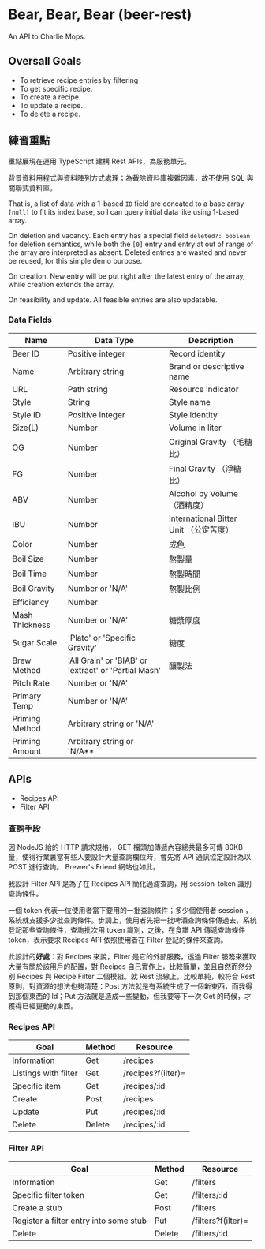 # Bear, Bear, Bear (beer-rest)
An API to Charlie Mops.

## Oversall Goals

- To retrieve recipe entries by filtering
- To get specific recipe.
- To create a recipe.
- To update a recipe.
- To delete a recipe.

## 練習重點

重點展現在運用 TypeScript 建構 Rest APIs，為服務單元。

背景資料用程式與資料陣列方式處理；為截除資料庫複雜因素，故不使用 SQL 與關聯式資料庫。

That is, a list of data with a 1-based `ID` field are concated to a base array `[null]` to fit its index base, so I can query initial data like using 1-based array.

On deletion and vacancy. Each entry has a special field `deleted?: boolean` for deletion semantics, while both the `[0]` entry and entry at out of range of the array are interpreted as absent. Deleted entries are wasted and never be reused, for this simple demo purpose.

On creation. New entry will be put right after the latest entry of the array, while creation extends the array.

On feasibility and update. All feasible entries are also updatable.

### Data Fields

| Name           | Data Type        | Description               |
|----------------|------------------|---------------------------
| Beer ID        | Positive integer | Record identity           |
| Name           | Arbitrary string | Brand or descriptive name |
| URL            | Path string      | Resource indicator        |
| Style          | String           | Style name                |
| Style ID       | Positive integer | Style identity            |
| Size(L)        | Number           | Volume in liter           |
| OG             | Number           | Original Gravity （毛糖比） |
| FG             | Number           | Final Gravity （淨糖比）    |
| ABV            | Number           | Alcohol by Volume （酒精度）|
| IBU            | Number           | International Bitter Unit （公定苦度）|
| Color          | Number           | 成色                      |
| Boil Size      | Number           | 熬製量                    |
| Boil Time      | Number           | 熬製時間                   |
| Boil Gravity   | Number or 'N/A'  | 熬製比例                   |
| Efficiency     | Number           |                          |
| Mash Thickness | Number or 'N/A'  | 糖漿厚度                   |
| Sugar Scale    | 'Plato' or 'Specific Gravity'|糖度           |
| Brew Method    | 'All Grain' or 'BIAB' or 'extract' or 'Partial Mash'|釀製法|
| Pitch Rate     | Number or 'N/A'  |                          |
| Primary Temp   | Number or 'N/A'  |                          |
| Priming Method | Arbitrary string or 'N/A'|                  |
| Priming Amount | Arbitrary string or 'N/A**|                  |

## APIs

- Recipes API
- Filter API

### 查詢手段

因 NodeJS 給的 HTTP 請求規格， GET 檔頭加傳遞內容總共最多可傳 80KB 量，使得行業裏當有些人要設計大量查詢欄位時，會先將 API 通訊協定設計為以 POST 進行查詢。 Brewer's Friend 網站也如此。

我設計 Filter API 是為了在 Recipes API 簡化過濾查詢，用 session-token 識別查詢條件。

一個 token 代表一位使用者當下要用的一批查詢條件；多少個使用者 session ，系統就支援多少批查詢條件。步調上，使用者先把一批啤酒查詢條件傳過去，系統登記那些查詢條件，查詢批次用 token 識別，之後，在食譜 API 傳遞查詢條件 token，表示要求 Recipes API 依照使用者在 Filter 登記的條件來查詢。

此設計的**好處**：對 Recipes 來說，Filter 是它的外部服務，透過 Filter 服務來獲取大量有關於該用戶的配置，對 Recipes 自己實作上，比較簡單，並且自然而然分別 Recipes 與 Recipe Filter 二個模組。就 Rest 流線上，比較單純，較符合 Rest 原則，對資源的想法也夠清楚：Post 方法就是有系統生成了一個新東西，而我得到那個東西的 Id；Put 方法就是造成一些變動，但我要等下一次 Get 的時候，才獲得已經更動的東西。

### Recipes API
|Goal|Method|Resource|
|----|------|--------|
|Information|Get|/recipes|
|Listings with filter|Get|/recipes?f(ilter)=<token>|
|Specific item|Get|/recipes/:id|
|Create|Post|/recipes|
|Update|Put|/recipes/:id|
|Delete|Delete|/recipes/:id|

### Filter API
|Goal|Method|Resource|
|----|------|--------|
|Information|Get|/filters|
|Specific filter token|Get|/filters/:id|
|Create a stub|Post|/filters|
|Register a filter entry into some stub|Put|/filters?f(ilter)=<token>|
|Delete|Delete|/filters/:id|
